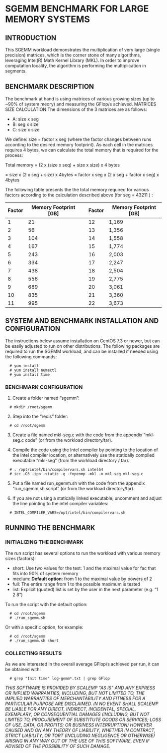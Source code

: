 # SGEMM BENCHMARK FOR LARGE MEMORY SYSTEMS
## INTRODUCTION
This SGEMM workload demonstrates the multiplication of very large (single precision) matrices, which is the corner stone of many algorithms, leveraging Intel(R) Math Kernel Library (MKL).
In order to improve computation locality, the algorithm is performing the multiplication in segments.
## BENCHMARK DESCRIPTION
The benchmark at hand is using matrices of various growing sizes (up to ~90% of system meory) and measuring the GFlop/s achieved.
MATRICES SIZE CALCULATION
The dimensions of the 3 matrices are as follows:
- A: size x seg
- B: seg x size
- C: size x size

We define:  size = factor x seg (where the factor changes between runs according to the desired memory footprint).
As each cell in the matrices requires 4 bytes, we can calculate the total memory  that is required for the process:

Total memory = (2 x (size x seq) + size x size) x 4 bytes

= size x (2 x seg + size) x 4bytes
= factor x seg x (2 x seg + factor x seg) x 4bytes

The following table presents the the total memory required for various factors according to the calculation described above (for seg = 43211 ) :

|Factor|Memory Footprint [GB]|          |Factor|Memory Footprint [GB]|
|---|---|----------|---|---|
|1|21|          |12|1,169|
|2|56|          |13|1,356|
|3|104|          |14|1,558|
|4|167|          |15|1,774|
|5|243|          |16|2,003|
|6|334|          |17|2,247|
|7|438|          |18|2,504|
|8|556|          |19|2,775|
|9|689|          |20|3,061|
|10|835|          |21|3,360|
|11|995|          |22|3,673|

## SYSTEM AND BENCHMARK INSTALLATION AND CONFIGURATION
The instructions below assume installation on CentOS 7.3 or newer, but can be easily adjusted to run on other distributions.
The following packages are required to run the SGEMM workload, and can be installed if needed using the following commands:
```
  # yum install
  # yum install numactl
  # yum install time
```

### BENCHMARK CONFIGURATION
1.	Create a folder named “sgemm”: 
```
  # mkdir /root/sgemm
```
2.	Step into the “redis” folder: 
```
  # cd /root/sgemm
```
3.	Create a file named mkl-seg.c with the code from the appendix “mkl-seg.c code” (or from the workload directory/tar).

4.	Compile the code using the Intel compiler by pointing to the location of the intel compiler location, or alternatively use the statically compiled executable “mkl-seg” (from the workload directory / tar).
```
  # . /opt/intel/bin/compilervars.sh intel64
  # icc -O3 -ipo -static -g -fopenmp -mkl -o mkl-seg mkl-seg.c
```
5.	Put a file named run_sgemm.sh with the code from the appendix “run_sgemm.sh script” (or from the workload directory/tar).

6.	If you are not using a statically linked executable, uncomment and adjust the line pointing to the intel compiler variables:
```
  # INTEL_COMPILER_VARS=/opt/intel/bin/compilervars.sh
```

## RUNNING THE BENCHMARK
### INITIALIZING THE BENCHMARK
The run script has several options to run the workload with various memory sizes (factors):
- short: 	Use two values for the test: 1 and the maximal value for fac that fits into 90% of system memory
- medium: 	**Default option**: from 1 to the maximal value by powers of 2
- full:   	The entire range from 1 to the possible maximum is tested
- list:   	Explicit (quoted) list is set by the user in the next parameter (e.g. “1 2 8”)

To run the script with the default option:
```
  # cd /root/sgemm
  # ./run_sgemm.sh
```
Or with a specific option, for example:
```
  # cd /root/sgemm
  # ./run_sgemm.sh short
```

### COLLECTING RESULTS
As we are interested in the overall average GFlop/s achieved per run, it can be obtained with:
```
  # grep "Init time" log-gemm*.txt | grep GFlop
```




*THIS SOFTWARE IS PROVIDED BY SCALEMP "AS IS" AND ANY EXPRESS OR IMPLIED WARRANTIES, INCLUDING, BUT NOT LIMITED TO, THE IMPLIED WARRANTIES OF MERCHANTABILITY AND FITNESS FOR A PARTICULAR PURPOSE ARE DISCLAIMED. IN NO EVENT SHALL SCALEMP BE LIABLE FOR ANY DIRECT, INDIRECT, INCIDENTAL, SPECIAL, EXEMPLARY, OR CONSEQUENTIAL DAMAGES (INCLUDING, BUT NOT LIMITED TO, PROCUREMENT OF SUBSTITUTE GOODS OR SERVICES; LOSS OF USE, DATA, OR PROFITS; OR BUSINESS INTERRUPTION) HOWEVER CAUSED AND ON ANY THEORY OF LIABILITY, WHETHER IN CONTRACT, STRICT LIABILITY, OR TORT (INCLUDING NEGLIGENCE OR
OTHERWISE) ARISING IN ANY WAY OUT OF THE USE OF THIS SOFTWARE, EVEN IF ADVISED OF THE POSSIBILITY OF SUCH DAMAGE.*








